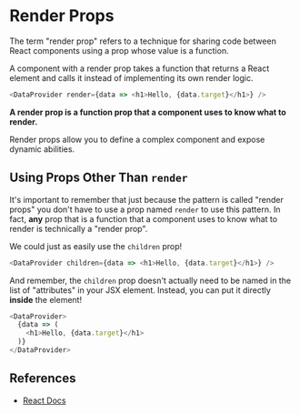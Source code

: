# Render Props

The term "render prop" refers to a technique for sharing code between React components
using a prop whose value is a function.

A component with a render prop takes a function that returns a React element
and calls it instead of implementing its own render logic.

```js
<DataProvider render={data => <h1>Hello, {data.target}</h1>} />
```

**A render prop is a function prop that a component uses to know what to render.**

Render props allow you to define a complex component and expose dynamic abilities.

## Using Props Other Than `render`

It's important to remember that just because the pattern is called "render props" you
don't have to use a prop named `render` to use this pattern. In fact, **any** prop that is
a function that a component uses to know what to render is technically a "render prop".

We could just as easily use the `children` prop!

```js
<DataProvider children={data => <h1>Hello, {data.target}</h1>} />
```

And remember, the `children` prop doesn't actually need to be named in the list of
"attributes" in your JSX element. Instead, you can put it directly **inside** the element!

<!-- prettier-ignore -->
```js
<DataProvider>
  {data => (
    <h1>Hello, {data.target}</h1>
  )}
</DataProvider>
```

## References

- [React Docs](https://reactjs.org/docs/render-props.html)
